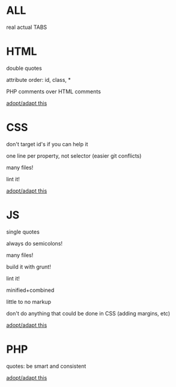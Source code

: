 ALL
===
real actual TABS

HTML
====
double quotes

attribute order: id, class, *

PHP comments over HTML comments

[adopt/adapt this](https://github.com/rtraction/html-css-code-guide)


CSS
===
don't target id's if you can help it

one line per property, not selector (easier git conflicts)

many files!

lint it!

[adopt/adapt this](https://github.com/rtraction/html-css-code-guide)

JS
==
single quotes

always do semicolons!

many files!

build it with grunt!

lint it!

minified+combined

little to no markup

don't do anything that could be done in CSS (adding margins, etc)

[adopt/adapt this](https://github.com/rtraction/javascript)
 

PHP
===
quotes: be smart and consistent

[adopt/adapt this](https://github.com/rtraction/fig-standards)





